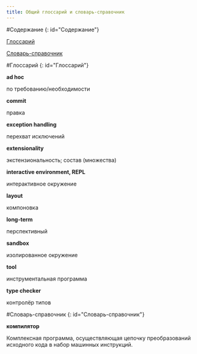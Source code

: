 ```yaml
---
title: Общий глоссарий и словарь-справочник
---
```


#Содержание
{: id="Содержание"}

[Глоссарий](#Глоссарий)

[Словарь-справочник](#Словарь-справочник)

#Глоссарий
{: id="Глоссарий"}

**ad hoc**

по требованию/необходимости

**commit**

правка

**exception handling**

перехват исключений

**extensionality**

экстензиональность; состав (множества)

**interactive environment, REPL**

интерактивное окружение

**layout**

компоновка

**long-term**

перспективный

**sandbox**

изолированное окружение

**tool**

инструментальная программа

**type checker**

контролёр типов

#Словарь-справочник
{: id="Словарь-справочник"}

**компилятор**

Комплексная программа, осуществляющая цепочку преобразований исходного кода в набор машинных инструкций.
